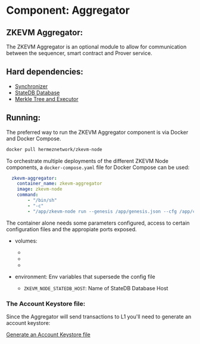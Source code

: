 # Component: Aggregator

## ZKEVM Aggregator:

The ZKEVM Aggregator is an optional module to allow for communication between the sequencer, smart contract and Prover service.

## Hard dependencies:

- [Synchronizer](./synchronizer.md)
- [StateDB Database](./databases.md)
- [Merkle Tree and Executor](./prover.md)

## Running:

The preferred way to run the ZKEVM Aggregator component is via Docker and Docker Compose.

```bash
docker pull hermeznetwork/zkevm-node
```

To orchestrate multiple deployments of the different ZKEVM Node components, a `docker-compose.yaml` file for Docker Compose can be used:

```yaml
  zkevm-aggregator:
    container_name: zkevm-aggregator
    image: zkevm-node
    command:
        - "/bin/sh"
        - "-c"
        - "/app/zkevm-node run --genesis /app/genesis.json --cfg /app/config.toml --components aggregator"
```

The container alone needs some parameters configured, access to certain configuration files and the appropiate ports exposed.

- volumes:
    - [your Account Keystore file]:/pk/keystore (note, this `/pk/keystore` value is the default path that's written in the Public Configuration files on this repo, meant to expedite deployments, it can be superseded via an env flag `ZKEVM_NODE_ETHERMAN_PRIVATEKEYPATH`.)
    - [your config.toml file]:/app/config.toml
    - [your genesis.json file]:/app/genesis.json

- environment: Env variables that supersede the config file
    - `ZKEVM_NODE_STATEDB_HOST`: Name of StateDB Database Host

### The Account Keystore file:

Since the Aggregator will send transactions to L1 you'll need to generate an account keystore:

[Generate an Account Keystore file](./account_keystore.md)